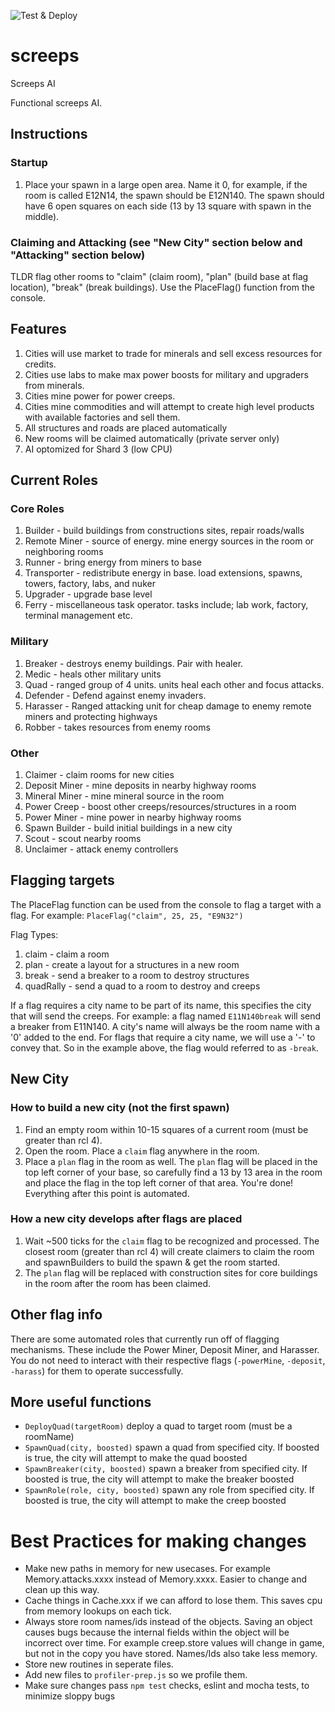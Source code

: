 ![Test & Deploy](https://github.com/jordansafer/screeps/workflows/Test%20&%20Deploy/badge.svg)
# screeps
Screeps AI

Functional screeps AI.

## Instructions
### Startup
1. Place your spawn in a large open area. Name it <roomName>0, for example, if the room is called E12N14, the spawn should be E12N140. The spawn should have 6 open squares on each side (13 by 13 square with spawn in the middle).

### Claiming and Attacking (see "New City" section below and "Attacking" section below)
TLDR flag other rooms to "claim" (claim room), "plan" (build base at flag location), "break" (break buildings). Use the PlaceFlag() function from the console.

## Features
1. Cities will use market to trade for minerals and sell excess resources for credits.
1. Cities use labs to make max power boosts for military and upgraders from minerals.
1. Cities mine power for power creeps.
1. Cities mine commodities and will attempt to create high level products with available factories and sell them.
1. All structures and roads are placed automatically
1. New rooms will be claimed automatically (private server only)
1. AI optomized for Shard 3 (low CPU)

## Current Roles
### Core Roles
1. Builder            - build buildings from constructions sites, repair roads/walls
1. Remote Miner       - source of energy. mine energy sources in the room or neighboring rooms
1. Runner             - bring energy from miners to base
1. Transporter        - redistribute energy in base. load extensions, spawns, towers, factory, labs, and nuker
1. Upgrader           - upgrade base level
1. Ferry              - miscellaneous task operator. tasks include; lab work, factory, terminal management etc.

### Military
1. Breaker       - destroys enemy buildings. Pair with healer.
1. Medic         - heals other military units
1. Quad               - ranged group of 4 units. units heal each other and focus attacks.
1. Defender           - Defend against enemy invaders.
1. Harasser           - Ranged attacking unit for cheap damage to enemy remote miners and protecting highways
1. Robber             - takes resources from enemy rooms

### Other
1. Claimer            - claim rooms for new cities
1. Deposit Miner      - mine deposits in nearby highway rooms
1. Mineral Miner      - mine mineral source in the room
1. Power Creep        - boost other creeps/resources/structures in a room
1. Power Miner        - mine power in nearby highway rooms
1. Spawn Builder      - build initial buildings in a new city
1. Scout              - scout nearby rooms
1. Unclaimer          - attack enemy controllers

## Flagging targets
The PlaceFlag function can be used from the console to flag a target with a flag.
For example: `PlaceFlag("claim", 25, 25, "E9N32")`

Flag Types:
1. claim                   - claim a room
1. plan                    - create a layout for a structures in a new room
1. <roomName>break         - send a breaker to a room to destroy structures
1. <roomName>quadRally      - send a quad to a room to destroy and creeps

If a flag requires a city name to be part of its name, this specifies the city that will send the creeps.
For example: a flag named `E11N140break` will send a breaker from E11N140. A city's name will always be the room name with a '0' added to the end. For flags that require a city name, we will use a '-' to convey that. So in the example above, the flag would referred to as `-break`.

## New City
### How to build a new city (not the first spawn)
1. Find an empty room within 10-15 squares of a current room (must be greater than rcl 4).
1. Open the room. Place a `claim` flag anywhere in the room.
1. Place a `plan` flag in the room as well. The `plan` flag will be placed in the top left corner of your base, so carefully find a 13 by 13 area in the room and place the flag in the top left corner of that area. You're done! Everything after this point is automated.

### How a new city develops after flags are placed
1. Wait ~500 ticks for the `claim` flag to be recognized and processed. The closest room (greater than rcl 4) will create claimers to claim the room and spawnBuilders to build the spawn & get the room started.
1. The `plan` flag will be replaced with construction sites for core buildings in the room after the room has been claimed.

## Other flag info
There are some automated roles that currently run off of flagging mechanisms. These include the Power Miner, Deposit Miner, and Harasser. You do not need to interact with their respective flags (`-powerMine`, `-deposit`, `-harass`) for them to operate successfully.

## More useful functions
* `DeployQuad(targetRoom)` deploy a quad to target room (must be a roomName)
* `SpawnQuad(city, boosted)` spawn a quad from specified city. If boosted is true, the city will attempt to make the quad boosted
* `SpawnBreaker(city, boosted)` spawn a breaker from specified city. If boosted is true, the city will attempt to make the breaker boosted
* `SpawnRole(role, city, boosted)` spawn any role from specified city. If boosted is true, the city will attempt to make the creep boosted

# Best Practices for making changes
- Make new paths in memory for new usecases. For example Memory.attacks.xxxx instead of Memory.xxxx. Easier to change and clean up this way.
- Cache things in Cache.xxx if we can afford to lose them. This saves cpu from memory lookups on each tick.
- Always store room names/ids instead of the objects. Saving an object causes bugs because the internal fields within the object will be incorrect over time. For example creep.store values will change in game, but not in the copy you have stored. Names/Ids also take less memory.
- Store new routines in seperate files.
- Add new files to `profiler-prep.js` so we profile them.
- Make sure changes pass `npm test` checks, eslint and mocha tests, to minimize sloppy bugs

